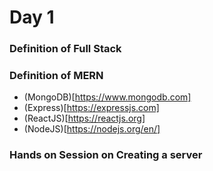 # Day 1

### Definition of Full Stack



### Definition of MERN
* (MongoDB)[https://www.mongodb.com]
* (Express)[https://expressjs.com]
* (ReactJS)[https://reactjs.org]
* (NodeJS)[https://nodejs.org/en/]

### Hands on Session on Creating a server


